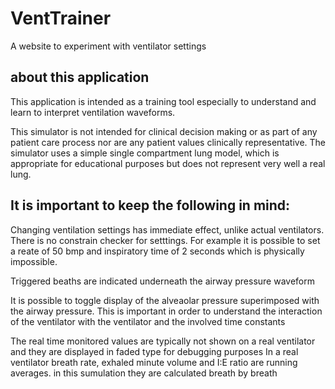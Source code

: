 # VentTrainer
A website to experiment with ventilator settings

## about this application

This application is intended as a training tool especially to understand and learn to interpret ventilation waveforms. 

This simulator is not intended for clinical decision making or as part of any patient care process nor are any patient values clinically representative. The simulator uses a simple single compartment lung model, which is appropriate for educational purposes but does not represent very well a real lung.

## It is important to keep the following in mind:

Changing ventilation settings has immediate effect, unlike actual ventilators. There is no constrain checker for setttings. For example it is possible to set a reate of 50 bmp and inspiratory time of 2 seconds which is physically impossible.

Triggered beaths are indicated underneath the airway pressure waveform

It is possible to toggle display of the alveaolar pressure superimposed with the airway pressure. This is important in order to understand the interaction of the ventilator with the ventilator and the involved time constants

The real time monitored values are typically not shown on a real ventilator and they are displayed in faded type for debugging purposes
In a real ventilator breath rate, exhaled minute volume and I:E ratio are running averages. in this sumulation they are calculated breath by breath